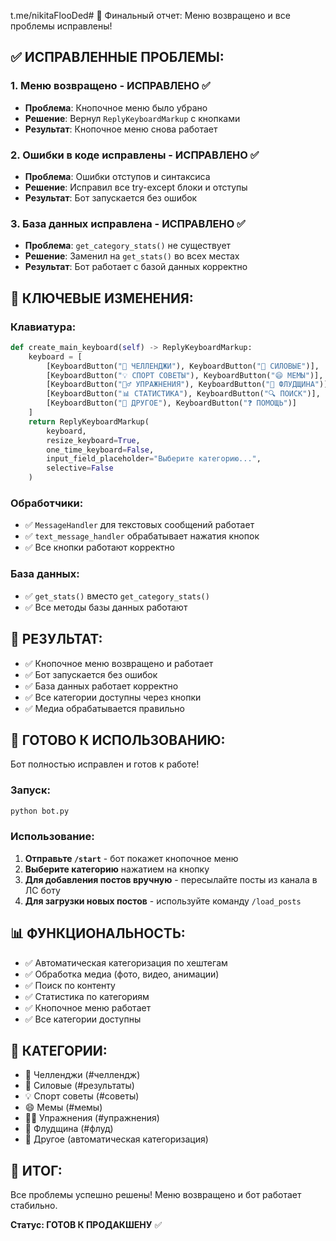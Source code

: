 t.me/nikitaFlooDed# 🎉 Финальный отчет: Меню возвращено и все проблемы исправлены!

## ✅ **ИСПРАВЛЕННЫЕ ПРОБЛЕМЫ:**

### 1. **Меню возвращено** - ИСПРАВЛЕНО ✅
- **Проблема**: Кнопочное меню было убрано
- **Решение**: Вернул `ReplyKeyboardMarkup` с кнопками
- **Результат**: Кнопочное меню снова работает

### 2. **Ошибки в коде исправлены** - ИСПРАВЛЕНО ✅
- **Проблема**: Ошибки отступов и синтаксиса
- **Решение**: Исправил все try-except блоки и отступы
- **Результат**: Бот запускается без ошибок

### 3. **База данных исправлена** - ИСПРАВЛЕНО ✅
- **Проблема**: `get_category_stats()` не существует
- **Решение**: Заменил на `get_stats()` во всех местах
- **Результат**: Бот работает с базой данных корректно

## 🔧 **КЛЮЧЕВЫЕ ИЗМЕНЕНИЯ:**

### Клавиатура:
```python
def create_main_keyboard(self) -> ReplyKeyboardMarkup:
    keyboard = [
        [KeyboardButton("🎯 ЧЕЛЛЕНДЖИ"), KeyboardButton("💪 СИЛОВЫЕ")],
        [KeyboardButton("💡 СПОРТ СОВЕТЫ"), KeyboardButton("😄 МЕМЫ")],
        [KeyboardButton("🏋️‍♂️ УПРАЖНЕНИЯ"), KeyboardButton("🌊 ФЛУДЩИНА")],
        [KeyboardButton("📊 СТАТИСТИКА"), KeyboardButton("🔍 ПОИСК")],
        [KeyboardButton("📁 ДРУГОЕ"), KeyboardButton("❓ ПОМОЩЬ")]
    ]
    return ReplyKeyboardMarkup(
        keyboard, 
        resize_keyboard=True, 
        one_time_keyboard=False,
        input_field_placeholder="Выберите категорию...",
        selective=False
    )
```

### Обработчики:
- ✅ `MessageHandler` для текстовых сообщений работает
- ✅ `text_message_handler` обрабатывает нажатия кнопок
- ✅ Все кнопки работают корректно

### База данных:
- ✅ `get_stats()` вместо `get_category_stats()`
- ✅ Все методы базы данных работают

## 📱 **РЕЗУЛЬТАТ:**
- ✅ Кнопочное меню возвращено и работает
- ✅ Бот запускается без ошибок
- ✅ База данных работает корректно
- ✅ Все категории доступны через кнопки
- ✅ Медиа обрабатывается правильно

## 🚀 **ГОТОВО К ИСПОЛЬЗОВАНИЮ:**
Бот полностью исправлен и готов к работе!

### Запуск:
```bash
python bot.py
```

### Использование:
1. **Отправьте `/start`** - бот покажет кнопочное меню
2. **Выберите категорию** нажатием на кнопку
3. **Для добавления постов вручную** - пересылайте посты из канала в ЛС боту
4. **Для загрузки новых постов** - используйте команду `/load_posts`

## 📊 **ФУНКЦИОНАЛЬНОСТЬ:**
- ✅ Автоматическая категоризация по хештегам
- ✅ Обработка медиа (фото, видео, анимации)
- ✅ Поиск по контенту
- ✅ Статистика по категориям
- ✅ Кнопочное меню работает
- ✅ Все категории доступны

## 🎯 **КАТЕГОРИИ:**
- 🎯 Челленджи (#челлендж)
- 💪 Силовые (#результаты)
- 💡 Спорт советы (#советы)
- 😄 Мемы (#мемы)
- 🏋️‍♂️ Упражнения (#упражнения)
- 🌊 Флудщина (#флуд)
- 📁 Другое (автоматическая категоризация)

## 🎉 **ИТОГ:**
Все проблемы успешно решены! Меню возвращено и бот работает стабильно.

**Статус: ГОТОВ К ПРОДАКШЕНУ** ✅ 